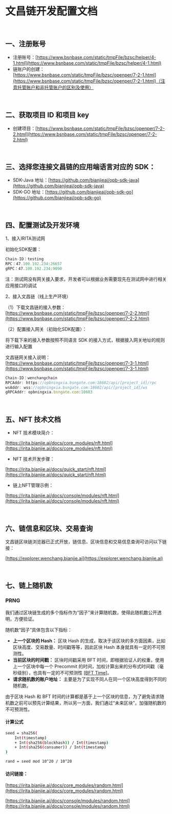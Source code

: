 # <font size="6">文昌链开发配置文档</font>

<br>

## 一、注册账号
- 注册账号：[https://www.bsnbase.com/static/tmpFile/bzsc/helper/4-1.html](https://www.bsnbase.com/static/tmpFile/bzsc/helper/4-1.html)
- 链账户的创建：[https://www.bsnbase.com/static/tmpFile/bzsc/openper/7-2-1.html](https://www.bsnbase.com/static/tmpFile/bzsc/openper/7-2-1.html)（注意托管账户和非托管账户的区别及使用）

<br>

## 二、获取项目 ID 和项目 key
- 创建项目：[https://www.bsnbase.com/static/tmpFile/bzsc/openper/7-2-2.html](https://www.bsnbase.com/static/tmpFile/bzsc/openper/7-2-2.html)

<br>

## 三、选择您连接文昌链的应用端语言对应的 SDK：
- SDK-Java 地址：[https://github.com/bianjieai/opb-sdk-java](https://github.com/bianjieai/opb-sdk-java)
- SDK-GO 地址：[https://github.com/bianjieai/opb-sdk-go](https://github.com/bianjieai/opb-sdk-go)

<br>

## 四、配置测试及开发环境
1、接入IRITA测试网

初始化SDK配置：
```javascript
Chain-ID：testing
RPC：47.100.192.234:26657
gRPC：47.100.192.234:9090
```
注：测试网没有网关接入要求，开发者可以根据业务需要现先在测试网中进行相关应用接口的调试

2、接入文昌链（线上生产环境）

（1）下载文昌链的接入参数：[https://www.bsnbase.com/static/tmpFile/bzsc/openper/7-2-2.html](https://www.bsnbase.com/static/tmpFile/bzsc/openper/7-2-2.html)

（2）配置接入网关（初始化SDK配置）：

将下载下来的接入参数按照不同语言 SDK 的接入方式，根据接入网关地址的规则进行输入配置  

文昌链网关接入说明：[https://www.bsnbase.com/static/tmpFile/bzsc/openper/7-3-1.html](https://www.bsnbase.com/static/tmpFile/bzsc/openper/7-3-1.html)

```javascript
Chain-ID：wenchangchain
RPCAddr: https://opbningxia.bsngate.com:18602/api/[project_id]/rpc
wsAddr: wss://opbningxia.bsngate.com:18602/api/[project_id]/ws
gRPCAddr: opbningxia.bsngate.com:18603 
```

<br>

## 五、NFT 技术文档
- NFT 技术模块简介：

[https://irita.bianjie.ai/docs/core_modules/nft.html](https://irita.bianjie.ai/docs/core_modules/nft.html)

- NFT 技术开发步骤：

[https://irita.bianjie.ai/docs/quick_start/nft.html](https://irita.bianjie.ai/docs/quick_start/nft.html)

- 链上NFT管理示例：

[https://irita.bianjie.ai/docs/console/modules/nft.html](https://irita.bianjie.ai/docs/console/modules/nft.html)

<br>

## 六、链信息和区块、交易查询
文昌链区块链浏览器已正式开放，链信息、区块信息和交易信息查询可访问以下链接：

[https://explorer.wenchang.bianjie.ai](https://explorer.wenchang.bianjie.ai)

<br>

## 七、链上随机数

### PRNG

我们通过区块链生成的多个指标作为“因子”来计算随机数，使得此随机数公开透明，方便验证。

随机数“因子”具体包含以下指标：

- **上一个区块的 Hash：** 区块 Hash 的生成，取决于该区块的多方面因素，比如区块高度、交易数量、时间戳等等，因此区块 Hash 本身就具有一定的不可预测性。
- **当前区块的时间戳：** 区块时间戳采用 BFT 时间，即根据验证人的权重，使用上一个区块中每一个 Precommit 的时间，加权计算出来的分布式时间戳（毫秒级别），也具有一定的不可预测性 [[BFT Time]](https://docs.tendermint.com/master/spec/consensus/bft-time.html#bft-time)。
- **请求随机数的账户地址：** 主要是为了实现不同人在同一个区块高度得到不同的随机数。

由于区块 Hash 和 BFT 时间的计算都是基于上一个区块的信息，为了避免请求随机数之前可以预先计算结果，所以另一方面，我们通过“未来区块”，加强随机数的不可预测性。

#### 计算公式

```sh
seed = sha256(
    Int(timestamp)
    + Int(sha256(blockhash)) / Int(timestamp)
    + Int(sha256(consumer)) / Int(timestamp)
)

rand = seed mod 10^20 / 10^20
```

#### 访问链接：

[https://irita.bianjie.ai/docs/core_modules/random.html](https://irita.bianjie.ai/docs/core_modules/random.html)

[https://irita.bianjie.ai/docs/console/modules/random.html](https://irita.bianjie.ai/docs/console/modules/random.html)



